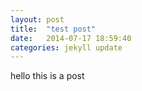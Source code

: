 ```yaml
---
layout: post
title:  "test post"
date:   2014-07-17 18:59:40
categories: jekyll update
---
```

hello this is a post